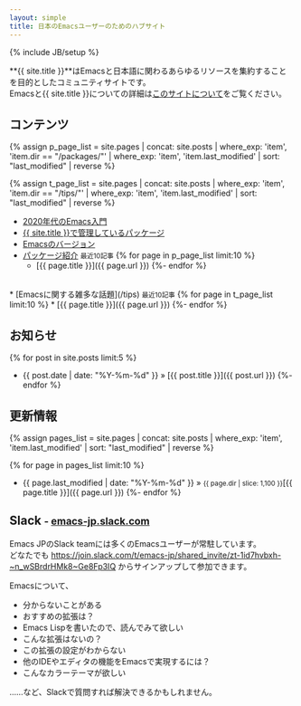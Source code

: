```yaml
---
layout: simple
title: 日本のEmacsユーザーのためのハブサイト
---
```

{% include JB/setup %}

**{{ site.title }}**はEmacsと日本語に関わるあらゆるリソースを集約することを目的としたコミュニティサイトです。  
Emacsと{{ site.title }}についての詳細は[このサイトについて](/about)をご覧ください。

## コンテンツ

{% assign p_page_list
     = site.pages | concat: site.posts
       | where_exp: 'item', 'item.dir == "/packages/"'
       | where_exp: 'item', 'item.last_modified'
       | sort: "last_modified"
       | reverse %}

{% assign t_page_list
     = site.pages | concat: site.posts
       | where_exp: 'item', 'item.dir == "/tips/"'
       | where_exp: 'item', 'item.last_modified'
       | sort: "last_modified"
       | reverse %}

* [2020年代のEmacs入門](/tips/emacs-in-2020)
* [{{ site.title }}で管理しているパッケージ](/maintenances)
* [Emacsのバージョン](/tips/versions)
* [パッケージ紹介](/packages) <small>最近10記事</small>
{% for page in p_page_list limit:10 %}
  * [{{ page.title }}]({{ page.url }})
{%- endfor %}
<div style="margin-bottom:2rem;"></div>
* [Emacsに関する雑多な話題](/tips) <small>最近10記事</small>
{% for page in t_page_list limit:10 %}
  * [{{ page.title }}]({{ page.url }})
{%- endfor %}

## お知らせ

{% for post in site.posts limit:5 %}
* {{ post.date | date: "%Y-%m-%d" }} &raquo; [{{ post.title }}]({{ post.url }})
{%- endfor %}

## 更新情報

{% assign pages_list
     = site.pages | concat: site.posts
       | where_exp: 'item', 'item.last_modified'
       | sort: "last_modified"
       | reverse %}

{% for page in pages_list limit:10 %}
* {{ page.last_modified | date: "%Y-%m-%d" }} &raquo; <small>{{ page.dir | slice: 1,100 }}</small>[{{ page.title }}]({{ page.url }})
{%- endfor %}


## Slack <small>- [emacs-jp.slack.com](https://emacs-jp.slack.com/)</small>

Emacs JPのSlack teamには多くのEmacsユーザーが常駐しています。  
どなたでも <https://join.slack.com/t/emacs-jp/shared_invite/zt-1id7hvbxh-~n_wSBrdrHMk8~Ge8Fp3IQ> からサインアップして参加できます。

Emacsについて、

* 分からないことがある
* おすすめの拡張は？
* Emacs Lispを書いたので、読んでみて欲しい
* こんな拡張はないの？
* この拡張の設定がわからない
* 他のIDEやエディタの機能をEmacsで実現するには？
* こんなカラーテーマが欲しい

……など、Slackで質問すれば解決できるかもしれません。
